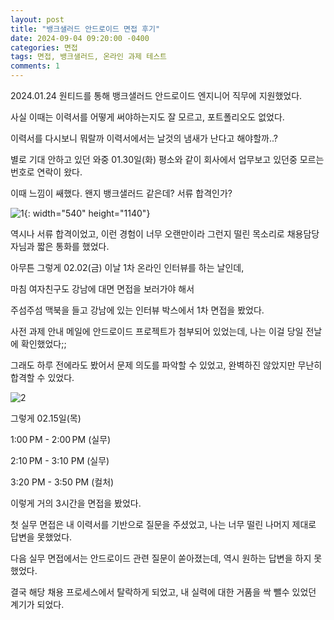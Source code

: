 ```yaml
---
layout: post
title: "뱅크샐러드 안드로이드 면접 후기"
date: 2024-09-04 09:20:00 -0400 
categories: 면접
tags: 면접, 뱅크샐러드, 온라인 과제 테스트
comments: 1
---
```


2024.01.24 원티드를 통해 뱅크샐러드 안드로이드 엔지니어 직무에 지원했었다.

사실 이때는 이력서를 어떻게 써야하는지도 잘 모르고, 포트폴리오도 없었다.

이력서를 다시보니 뭐랄까 이력서에서는 날것의 냄새가 난다고 해야할까..?

별로 기대 안하고 있던 와중 01.30일(화) 평소와 같이 회사에서 업무보고 있던중 모르는 번호로 연락이 왔다.

이때 느낌이 쌔했다. 왠지 뱅크샐러드 같은데? 서류 합격인가?

![1](https://sun5066.github.io/assets/images/banksalad/1.png){: width="540" height="1140"}

역시나 서류 합격이었고, 이런 경험이 너무 오랜만이라 그런지 떨린 목소리로 채용담당자님과 짧은 통화를 했었다.

아무튼 그렇게 02.02(금) 이날 1차 온라인 인터뷰를 하는 날인데,

마침 여자친구도 강남에 대면 면접을 보러가야 해서

주섬주섬 맥북을 들고 강남에 있는 인터뷰 박스에서 1차 면접을 봤었다.

사전 과제 안내 메일에 안드로이드 프로젝트가 첨부되어 있었는데, 나는 이걸 당일 전날에 확인했었다;;

그래도 하루 전에라도 봤어서 문제 의도를 파악할 수 있었고, 완벽하진 않았지만 무난히 합격할 수 있었다.

![2](https://sun5066.github.io/assets/images/banksalad/2.png)

그렇게 02.15일(목)

1:00 PM - 2:00 PM (실무)

2:10 PM - 3:10 PM (실무)

3:20 PM - 3:50 PM (컬처)

이렇게 거의 3시간을 면접을 봤었다.

첫 실무 면접은 내 이력서를 기반으로 질문을 주셨었고, 나는 너무 떨린 나머지 제대로 답변을 못했었다.

다음 실무 면접에서는 안드로이드 관련 질문이 쏟아졌는데, 역시 원하는 답변을 하지 못했었다.

결국 해당 채용 프로세스에서 탈락하게 되었고, 내 실력에 대한 거품을 싹 뺄수 있었던 계기가 되었다.